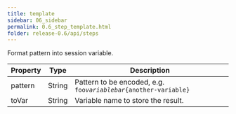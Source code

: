 ```yaml
---
title: template
sidebar: 06_sidebar
permalink: 0.6_step_template.html
folder: release-0.6/api/steps
---
```


Format pattern into session variable. 

| Property | Type | Description |
| ------- | ------- | -------- |
| pattern | String | Pattern to be encoded, e.g. <code>foo${variable}bar${another-variable}</code>  |
| toVar | String | Variable name to store the result.  |

